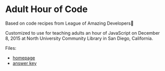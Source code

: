 Adult Hour of Code
==================

Based on code recipes from League of Amazing Developers

Customized to use for teaching adults an hour of JavaScript on December 8, 2015
at North University Community Library in San Diego, California.

Files:

- [homepage](index.md)
- [answer key](answers.md)
